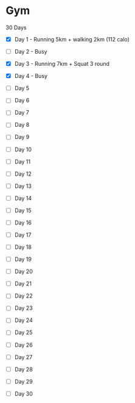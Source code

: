 # Gym

30 Days

- [X] Day 1 - Running 5km + walking 2km (112 calo)

- [ ] Day 2 - Busy

- [X] Day 3 - Running 7km + Squat 3 round 

- [X] Day 4 - Busy

- [ ] Day 5

- [ ] Day 6

- [ ] Day 7

- [ ] Day 8

- [ ] Day 9

- [ ] Day 10

- [ ] Day 11

- [ ] Day 12

- [ ] Day 13

- [ ] Day 14

- [ ] Day 15

- [ ] Day 16

- [ ] Day 17

- [ ] Day 18

- [ ] Day 19

- [ ] Day 20

- [ ] Day 21

- [ ] Day 22

- [ ] Day 23

- [ ] Day 24

- [ ] Day 25

- [ ] Day 26

- [ ] Day 27

- [ ] Day 28

- [ ] Day 29

- [ ] Day 30
